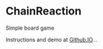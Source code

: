# ChainReaction

Simple board game

Instructions and demo at [Github.IO](https://d3x0r.github.io/ChainReaction)...
